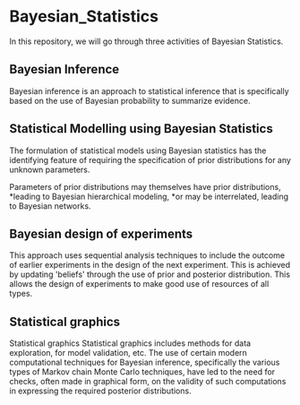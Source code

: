 # Bayesian_Statistics

In this repository, we will go through three activities of Bayesian Statistics.

## Bayesian Inference

Bayesian inference is an approach to statistical inference that is specifically based on the use of Bayesian probability to summarize evidence.

## Statistical Modelling using Bayesian Statistics

The formulation of statistical models using Bayesian statistics has the identifying feature of requiring the specification of prior distributions for any unknown parameters. 

Parameters of prior distributions may themselves have prior distributions, 
  *leading to Bayesian hierarchical modeling, 
  *or may be interrelated, leading to Bayesian networks.
  
 ## Bayesian design of experiments
 
This approach uses sequential analysis techniques to include the outcome of earlier experiments in the design of the next experiment. This is achieved by updating 'beliefs' through the use of prior and posterior distribution. This allows the design of experiments to make good use of resources of all types.

## Statistical graphics

Statistical graphics
Statistical graphics includes methods for data exploration, for model validation, etc. The use of certain modern computational techniques for Bayesian inference, specifically the various types of Markov chain Monte Carlo techniques, have led to the need for checks, often made in graphical form, on the validity of such computations in expressing the required posterior distributions.
 

